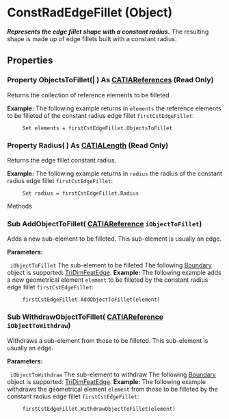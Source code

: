 # ConstRadEdgeFillet (Object)

**_Represents the edge fillet shape with a constant radius._**
The resulting shape is made up of edge fillets built with a constant radius.

## Properties

### Property **ObjectsToFillet**(| ) As [CATIAReferences](../InfInterfaces/interface_References_21842.md) (Read Only)

   Returns the collection of reference elements to be filleted.

**Example:**     The following example returns in `elements` the reference elements to be filleted of the constant radius edge fillet `firstCstEdgeFillet`:

```VBScript
     Set elements = firstCstEdgeFillet.ObjectsToFillet

```

### Property **Radius**( ) As [CATIALength](../KnowledgeInterfaces/interface_Length_8108.md) (Read Only)

   Returns the edge fillet constant radius.

**Example:**     The following example returns in `radius` the radius of the constant radius edge fillet `firstCstEdgeFillet`:

```VBScript
     Set radius = firstCstEdgeFillet.Radius

```

Methods

### Sub **AddObjectToFillet**( [CATIAReference](../InfInterfaces/interface_Reference_17481.md)  `iObjectToFillet`)

   Adds a new sub-element to be filleted. This sub-element is usually an edge.

**Parameters:**

` iObjectToFillet`      The sub-element to be filleted
The following
[Boundary](../MecModInterfaces/interface_Boundary_14542.md) object is supported: [TriDimFeatEdge](../MecModInterfaces/interface_TriDimFeatEdge_39030.md).  **Example:**     The following example adds a new geometrical element `element` to be filleted by the constant radius edge fillet `firstCstEdgeFillet`:

```VBScript
     firstCstEdgeFillet.AddObjectToFillet(element)

```

### Sub **WithdrawObjectToFillet**( [CATIAReference](../InfInterfaces/interface_Reference_17481.md)  `iObjectToWithdraw`)

   Withdraws a sub-element from those to be filleted. This sub-element is usually an edge.

**Parameters:**

` iObjectToWithdraw`      The sub-element to withdraw
The following
[Boundary](../MecModInterfaces/interface_Boundary_14542.md) object is supported: [TriDimFeatEdge](../MecModInterfaces/interface_TriDimFeatEdge_39030.md).  **Example:**     The following example withdraws the geometrical element `element` from those to be filleted by the constant radius edge fillet `firstCstEdgeFillet`:

```VBScript
     firstCstEdgeFillet.WithdrawObjectToFillet(element)

```
